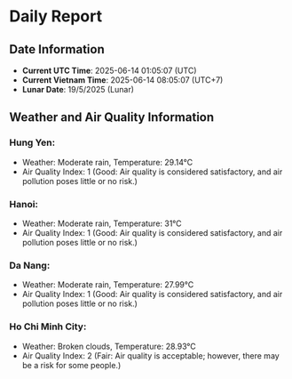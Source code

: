 # Daily Report
## Date Information
- **Current UTC Time**: 2025-06-14 01:05:07 (UTC)
- **Current Vietnam Time**: 2025-06-14 08:05:07 (UTC+7)
- **Lunar Date**: 19/5/2025 (Lunar)

## Weather and Air Quality Information

### Hung Yen:
- Weather: Moderate rain, Temperature: 29.14°C
- Air Quality Index: 1 (Good: Air quality is considered satisfactory, and air pollution poses little or no risk.)

### Hanoi:
- Weather: Moderate rain, Temperature: 31°C
- Air Quality Index: 1 (Good: Air quality is considered satisfactory, and air pollution poses little or no risk.)

### Da Nang:
- Weather: Moderate rain, Temperature: 27.99°C
- Air Quality Index: 1 (Good: Air quality is considered satisfactory, and air pollution poses little or no risk.)

### Ho Chi Minh City:
- Weather: Broken clouds, Temperature: 28.93°C
- Air Quality Index: 2 (Fair: Air quality is acceptable; however, there may be a risk for some people.)

